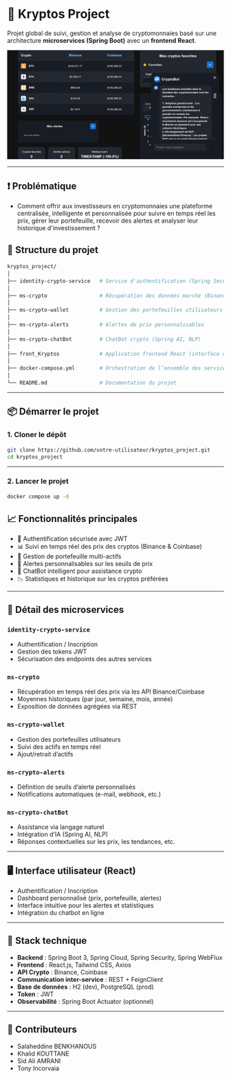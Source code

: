 # 💸 Kryptos Project
Projet global de suivi, gestion et analyse de cryptomonnaies basé sur une architecture **microservices (Spring Boot)** avec un **frontend React**.

![Dashboard Kryptos](./kryptos-ui.png)


---
## ❗ Problématique

- Comment offrir aux investisseurs en cryptomonnaies une plateforme centralisée, intelligente et personnalisée pour suivre en temps réel les prix, gérer leur portefeuille, recevoir des alertes et analyser leur historique d'investissement ?

## 🧱 Structure du projet

```bash
kryptos_project/
│
├── identity-crypto-service   # Service d'authentification (Spring Security, JWT)
│
├── ms-crypto                 # Récupération des données marché (Binance, Coinbase)
│
├── ms-crypto-wallet          # Gestion des portefeuilles utilisateurs
│
├── ms-crypto-alerts          # Alertes de prix personnalisables
│
├── ms-crypto-chatBot         # ChatBot crypto (Spring AI, NLP)
│
├── front_Kryptos             # Application frontend React (interface utilisateur)
│
├── docker-compose.yml        # Orchestration de l’ensemble des services
│
└── README.md                 # Documentation du projet

```

---

## 📦 Démarrer le projet

### 1. Cloner le dépôt

```bash
git clone https://github.com/votre-utilisateur/kryptos_project.git
cd kryptos_project
```

---

### 2. Lancer le projet


```bash
docker compose up -d
```


## 📈 Fonctionnalités principales

- 🔐 Authentification sécurisée avec JWT
- 📊 Suivi en temps réel des prix des cryptos (Binance & Coinbase)
- 📁 Gestion de portefeuille multi-actifs
- 🔔 Alertes personnalisables sur les seuils de prix
- 🤖 ChatBot intelligent pour assistance crypto
- 📉 Statistiques et historique sur les cryptos préférées

---

## 🧩 Détail des microservices

### `identity-crypto-service`
- Authentification / Inscription
- Gestion des tokens JWT
- Sécurisation des endpoints des autres services

### `ms-crypto`
- Récupération en temps réel des prix via les API Binance/Coinbase
- Moyennes historiques (par jour, semaine, mois, année)
- Exposition de données agrégées via REST

### `ms-crypto-wallet`
- Gestion des portefeuilles utilisateurs
- Suivi des actifs en temps réel
- Ajout/retrait d’actifs

### `ms-crypto-alerts`
- Définition de seuils d’alerte personnalisés
- Notifications automatiques (e-mail, webhook, etc.)

### `ms-crypto-chatBot`
- Assistance via langage naturel
- Intégration d’IA (Spring AI, NLP)
- Réponses contextuelles sur les prix, les tendances, etc.

---

## 🖥️ Interface utilisateur (React)

- Authentification / Inscription
- Dashboard personnalisé (prix, portefeuille, alertes)
- Interface intuitive pour les alertes et statistiques
- Intégration du chatbot en ligne

---

## 🚀 Stack technique

- **Backend** : Spring Boot 3, Spring Cloud, Spring Security, Spring WebFlux
- **Frontend** : React.js, Tailwind CSS, Axios
- **API Crypto** : Binance, Coinbase
- **Communication inter-service** : REST + FeignClient
- **Base de données** : H2 (dev), PostgreSQL (prod)
- **Token** : JWT
- **Observabilité** : Spring Boot Actuator (optionnel)

---

## 👥 Contributeurs

- Salaheddine BENKHANOUS  
- Khalid KOUTTANE  
- Sid Ali AMRANI  
- Tony Incorvaia
